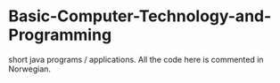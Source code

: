 # Basic-Computer-Technology-and-Programming
 short java programs / applications. All the code here is commented in Norwegian.
